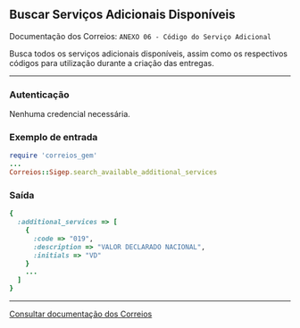 ## Buscar Serviços Adicionais Disponíveis

Documentação dos Correios: `ANEXO 06 - Código do Serviço Adicional`

Busca todos os serviços adicionais disponíveis, assim como os respectivos códigos para utilização durante a criação das entregas.

---

### Autenticação
Nenhuma credencial necessária.

### Exemplo de entrada

```ruby
require 'correios_gem'
...
Correios::Sigep.search_available_additional_services
```

### Saída

```ruby
{
  :additional_services => [
    {
      :code => "019",
      :description => "VALOR DECLARADO NACIONAL",
      :initials => "VD"
    }
    ...
  ]
}
```

---

[Consultar documentação dos Correios](CORREIOS_DOCUMENT.pdf)
